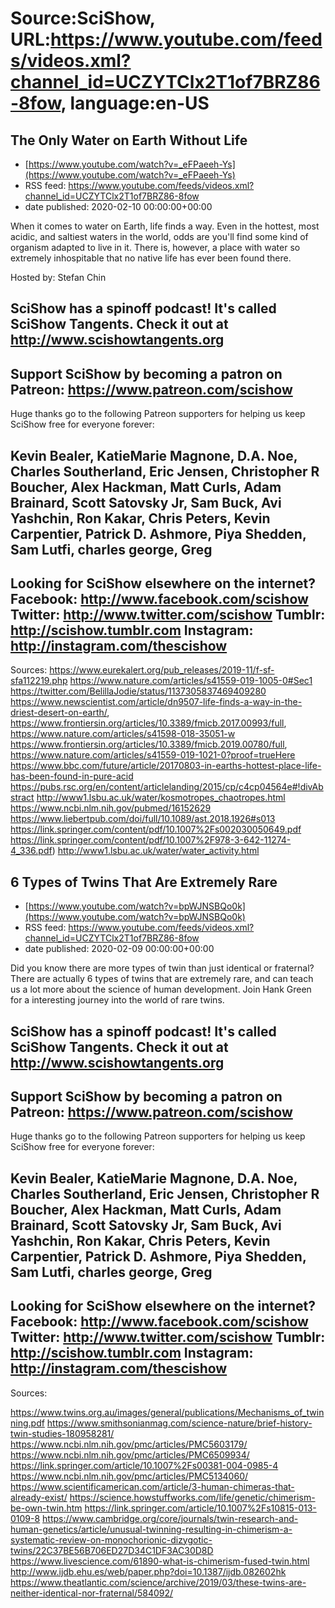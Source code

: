 # Source:SciShow, URL:https://www.youtube.com/feeds/videos.xml?channel_id=UCZYTClx2T1of7BRZ86-8fow, language:en-US

## The Only Water on Earth Without Life
 - [https://www.youtube.com/watch?v=_eFPaeeh-Ys](https://www.youtube.com/watch?v=_eFPaeeh-Ys)
 - RSS feed: https://www.youtube.com/feeds/videos.xml?channel_id=UCZYTClx2T1of7BRZ86-8fow
 - date published: 2020-02-10 00:00:00+00:00

When it comes to water on Earth, life finds a way. Even in the hottest, most acidic, and saltiest waters in the world, odds are you'll find some kind of organism adapted to live in it. There is, however, a place with water so extremely inhospitable that no native life has ever been found there. 

Hosted by: Stefan Chin

SciShow has a spinoff podcast! It's called SciShow Tangents. Check it out at http://www.scishowtangents.org
----------
Support SciShow by becoming a patron on Patreon: https://www.patreon.com/scishow
----------
Huge thanks go to the following Patreon supporters for helping us keep SciShow free for everyone forever:

Kevin Bealer, KatieMarie Magnone, D.A. Noe, Charles Southerland, Eric Jensen, Christopher R Boucher, Alex Hackman, Matt Curls, Adam Brainard, Scott Satovsky Jr, Sam Buck, Avi Yashchin, Ron Kakar, Chris Peters, Kevin Carpentier, Patrick D. Ashmore, Piya Shedden, Sam Lutfi, charles george, Greg 
----------
Looking for SciShow elsewhere on the internet?
Facebook: http://www.facebook.com/scishow
Twitter: http://www.twitter.com/scishow
Tumblr: http://scishow.tumblr.com
Instagram: http://instagram.com/thescishow
----------
Sources:
https://www.eurekalert.org/pub_releases/2019-11/f-sf-sfa112219.php
https://www.nature.com/articles/s41559-019-1005-0#Sec1
https://twitter.com/BelillaJodie/status/1137305837469409280
https://www.newscientist.com/article/dn9507-life-finds-a-way-in-the-driest-desert-on-earth/, https://www.frontiersin.org/articles/10.3389/fmicb.2017.00993/full, https://www.nature.com/articles/s41598-018-35051-w
https://www.frontiersin.org/articles/10.3389/fmicb.2019.00780/full,
https://www.nature.com/articles/s41559-019-1021-0?proof=trueHere 
https://www.bbc.com/future/article/20170803-in-earths-hottest-place-life-has-been-found-in-pure-acid
https://pubs.rsc.org/en/content/articlelanding/2015/cp/c4cp04564e#!divAbstract 
http://www1.lsbu.ac.uk/water/kosmotropes_chaotropes.html
https://www.ncbi.nlm.nih.gov/pubmed/16152629 
https://www.liebertpub.com/doi/full/10.1089/ast.2018.1926#s013
https://link.springer.com/content/pdf/10.1007%2Fs002030050649.pdf
https://link.springer.com/content/pdf/10.1007%2F978-3-642-11274-4_336.pdf)
http://www1.lsbu.ac.uk/water/water_activity.html

## 6 Types of Twins That Are Extremely Rare
 - [https://www.youtube.com/watch?v=bpWJNSBQo0k](https://www.youtube.com/watch?v=bpWJNSBQo0k)
 - RSS feed: https://www.youtube.com/feeds/videos.xml?channel_id=UCZYTClx2T1of7BRZ86-8fow
 - date published: 2020-02-09 00:00:00+00:00

Did you know there are more types of twin than just identical or fraternal? There are actually 6 types of twins that are extremely rare, and can teach us a lot more about the science of human development.  Join Hank Green for a interesting journey into the world of rare twins. 

SciShow has a spinoff podcast! It's called SciShow Tangents. Check it out at http://www.scishowtangents.org
----------
Support SciShow by becoming a patron on Patreon: https://www.patreon.com/scishow
----------
Huge thanks go to the following Patreon supporters for helping us keep SciShow free for everyone forever:

Kevin Bealer, KatieMarie Magnone, D.A. Noe, Charles Southerland, Eric Jensen, Christopher R Boucher, Alex Hackman, Matt Curls, Adam Brainard, Scott Satovsky Jr, Sam Buck, Avi Yashchin, Ron Kakar, Chris Peters, Kevin Carpentier, Patrick D. Ashmore, Piya Shedden, Sam Lutfi, charles george, Greg 
----------
Looking for SciShow elsewhere on the internet?
Facebook: http://www.facebook.com/scishow
Twitter: http://www.twitter.com/scishow
Tumblr: http://scishow.tumblr.com
Instagram: http://instagram.com/thescishow
----------
Sources:

https://www.twins.org.au/images/general/publications/Mechanisms_of_twinning.pdf
https://www.smithsonianmag.com/science-nature/brief-history-twin-studies-180958281/
https://www.ncbi.nlm.nih.gov/pmc/articles/PMC5603179/
https://www.ncbi.nlm.nih.gov/pmc/articles/PMC6509934/
https://link.springer.com/article/10.1007%2Fs00381-004-0985-4
https://www.ncbi.nlm.nih.gov/pmc/articles/PMC5134060/
https://www.scientificamerican.com/article/3-human-chimeras-that-already-exist/
https://science.howstuffworks.com/life/genetic/chimerism-be-own-twin.htm
https://link.springer.com/article/10.1007%2Fs10815-013-0109-8
https://www.cambridge.org/core/journals/twin-research-and-human-genetics/article/unusual-twinning-resulting-in-chimerism-a-systematic-review-on-monochorionic-dizygotic-twins/22C37BE56B706ED27D34C1DF3AC30D8D
https://www.livescience.com/61890-what-is-chimerism-fused-twin.html
http://www.ijdb.ehu.es/web/paper.php?doi=10.1387/ijdb.082602hk
https://www.theatlantic.com/science/archive/2019/03/these-twins-are-neither-identical-nor-fraternal/584092/

